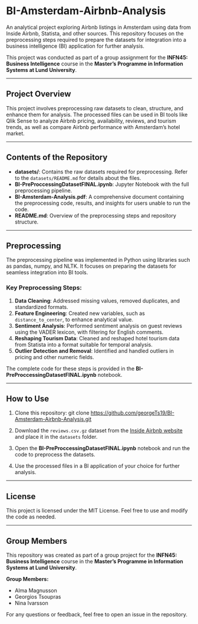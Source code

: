 # BI-Amsterdam-Airbnb-Analysis

An analytical project exploring Airbnb listings in Amsterdam using data from Inside Airbnb, Statista, and other sources. This repository focuses on the preprocessing steps required to prepare the datasets for integration into a business intelligence (BI) application for further analysis.

This project was conducted as part of a group assignment for the **INFN45: Business Intelligence** course in the **Master’s Programme in Information Systems at Lund University**.

---

## Project Overview

This project involves preprocessing raw datasets to clean, structure, and enhance them for analysis. The processed files can be used in BI tools like Qlik Sense to analyze Airbnb pricing, availability, reviews, and tourism trends, as well as compare Airbnb performance with Amsterdam’s hotel market.

---

## Contents of the Repository

- **datasets/**: Contains the raw datasets required for preprocessing. Refer to the `datasets/README.md` for details about the files.
- **BI-PreProccessingDatasetFINAL.ipynb**: Jupyter Notebook with the full preprocessing pipeline.
- **BI-Amsterdam-Analysis.pdf**: A comprehensive document containing the preprocessing code, results, and insights for users unable to run the code.
- **README.md**: Overview of the preprocessing steps and repository structure.

---

## Preprocessing

The preprocessing pipeline was implemented in Python using libraries such as pandas, numpy, and NLTK. It focuses on preparing the datasets for seamless integration into BI tools.

### Key Preprocessing Steps:
1. **Data Cleaning**: Addressed missing values, removed duplicates, and standardized formats.
2. **Feature Engineering**: Created new variables, such as `distance_to_center`, to enhance analytical value.
3. **Sentiment Analysis**: Performed sentiment analysis on guest reviews using the VADER lexicon, with filtering for English comments.
4. **Reshaping Tourism Data**: Cleaned and reshaped hotel tourism data from Statista into a format suitable for temporal analysis.
5. **Outlier Detection and Removal**: Identified and handled outliers in pricing and other numeric fields.

The complete code for these steps is provided in the **BI-PreProccessingDatasetFINAL.ipynb** notebook.

---

## How to Use

1. Clone this repository:
git clone https://github.com/georgeTs19/BI-Amsterdam-Airbnb-Analysis.git

2. Download the `reviews.csv.gz` dataset from the [Inside Airbnb website](https://insideairbnb.com/get-the-data/) and place it in the `datasets` folder.
3. Open the **BI-PreProccessingDatasetFINAL.ipynb** notebook and run the code to preprocess the datasets.
4. Use the processed files in a BI application of your choice for further analysis.

---

## License

This project is licensed under the MIT License. Feel free to use and modify the code as needed.

---

## Group Members

This repository was created as part of a group project for the **INFN45: Business Intelligence** course in the **Master’s Programme in Information Systems at Lund University**. 

**Group Members:**
- Alma Magnusson
- Georgios Tsoupras
- Nina Ivarsson

For any questions or feedback, feel free to open an issue in the repository.

